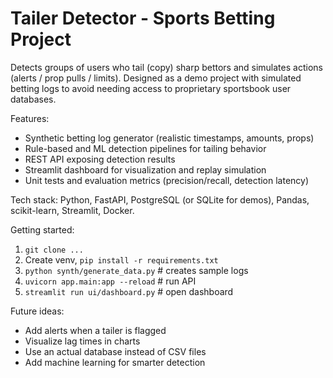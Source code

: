 # Tailer Detector - Sports Betting Project

Detects groups of users who tail (copy) sharp bettors and simulates actions (alerts / prop pulls / limits). Designed as a demo project with simulated betting logs to avoid needing access to proprietary sportsbook user databases.

Features:
- Synthetic betting log generator (realistic timestamps, amounts, props)
- Rule-based and ML detection pipelines for tailing behavior
- REST API exposing detection results
- Streamlit dashboard for visualization and replay simulation
- Unit tests and evaluation metrics (precision/recall, detection latency)

Tech stack: Python, FastAPI, PostgreSQL (or SQLite for demos), Pandas, scikit-learn, Streamlit, Docker.

Getting started:
1. `git clone ...`
2. Create venv, `pip install -r requirements.txt`
3. `python synth/generate_data.py`  # creates sample logs
4. `uvicorn app.main:app --reload`  # run API
5. `streamlit run ui/dashboard.py`  # open dashboard

Future ideas:
- Add alerts when a tailer is flagged
- Visualize lag times in charts
- Use an actual database instead of CSV files
- Add machine learning for smarter detection
  
